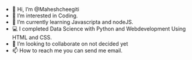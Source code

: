 - 👋 Hi, I’m @Maheshcheegiti
- 👀 I’m interested in Coding.
- 🌱 I’m currently learning Javascripta and nodeJS.
- 💻 I completed Data Science with Python and Webdevelopment Using HTML and CSS.
- 💞️ I’m looking to collaborate on not decided yet
- 📫 How to reach me you can send me email.

<!---
Maheshcheegiti/Maheshcheegiti is a ✨ special ✨ repository because its `README.md` (this file) appears on your GitHub profile.
You can click the Preview link to take a look at your changes.
--->
